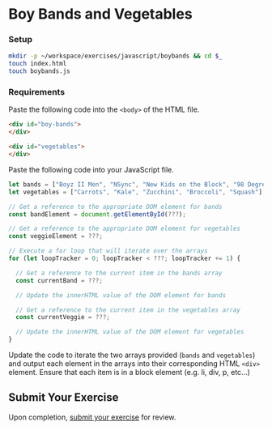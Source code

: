 # Boy Bands and Vegetables

### Setup

```bash
mkdir -p ~/workspace/exercises/javascript/boybands && cd $_
touch index.html
touch boybands.js
```

### Requirements

Paste the following code into the `<body>` of the HTML file.

```html
<div id="boy-bands">
</div>

<div id="vegetables">
</div>
```

Paste the following code into your JavaScript file.

```js
let bands = ["Boyz II Men", "NSync", "New Kids on the Block", "98 Degrees", "One Direction"];
let vegetables = ["Carrots", "Kale", "Zucchini", "Broccoli", "Squash"];

// Get a reference to the appropriate DOM element for bands
const bandElement = document.getElementById(???);

// Get a reference to the appropriate DOM element for vegetables
const veggieElement = ???;

// Execute a for loop that will iterate over the arrays
for (let loopTracker = 0; loopTracker < ???; loopTracker += 1) {

  // Get a reference to the current item in the bands array
  const currentBand = ???;

  // Update the innerHTML value of the DOM element for bands

  // Get a reference to the current item in the vegetables array
  const currentVeggie = ???;

  // Update the innerHTML value of the DOM element for vegetables
}
```

Update the code to iterate the two arrays provided (`bands` and `vegetables`) and output each element in the arrays into their corresponding HTML `<div>` element. Ensure that each item is in a block element (e.g. li, div, p, etc...)

## Submit Your Exercise
Upon completion, [submit your exercise](http://bit.ly/NSSExerciseSubmission) for review.

